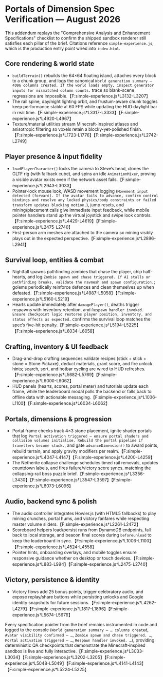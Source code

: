 # Portals of Dimension Spec Verification — August 2026

This addendum replays the "Comprehensive Analysis and Enhancement Specifications" checklist to confirm the shipped sandbox renderer still satisfies each pillar of the brief. Citations reference `simple-experience.js`, which is the production entry point wired into `index.html`.

## Core rendering & world state
- `buildTerrain()` rebuilds the 64×64 floating island, attaches every block to a chunk group, and logs the canonical `World generation summary — 4096 columns created. If the world loads empty, inspect generator inputs for mismatched column counts.` trace so blank-scene regressions are impossible.【F:simple-experience.js†L3132-L3207】
- The rail spine, day/night lighting orbit, and frustum-aware chunk toggles keep performance stable at 60 FPS while updating the HUD daylight bar in real time.【F:simple-experience.js†L3317-L3333】【F:simple-experience.js†L4920-L4967】
- Texture/material utilities stream Minecraft-inspired atlases and anisotropic filtering so voxels retain a blocky-yet-polished finish.【F:simple-experience.js†L1723-L1776】【F:simple-experience.js†L2742-L2749】

## Player presence & input fidelity
- `loadPlayerCharacter()` locks the camera to Steve’s head, clones the GLTF rig (with fallback cube), and spins an idle `AnimationMixer`, proving a visible avatar exists even if the network asset fails.【F:simple-experience.js†L2943-L3033】
- Pointer-lock mouse look, WASD movement logging (`Movement input detected (forward). If the avatar fails to advance, confirm control bindings and resolve any locked physics/body constraints or failed transform updates blocking motion.`), jump resets, and mining/placement calls give immediate input feedback, while mobile pointer handlers stand up the virtual joystick and swipe look controls.【F:simple-experience.js†L4429-L4619】【F:simple-experience.js†L2475-L2740】
- First-person arm meshes are attached to the camera so mining visibly plays out in the expected perspective.【F:simple-experience.js†L2896-L2941】

## Survival loop, entities & combat
- Nightfall spawns pathfinding zombies that chase the player, chip half-hearts, and log `Zombie spawn and chase triggered. If AI stalls or pathfinding breaks, validate the navmesh and spawn configuration.`; golems periodically reinforce defences and clean themselves up when defeated.【F:simple-experience.js†L4987-L5058】【F:simple-experience.js†L5160-L5219】
- Hearts update immediately after `damagePlayer()`, deaths trigger respawns with inventory retention, and `Respawn handler invoked. Ensure checkpoint logic restores player position, inventory, and status effects as expected.` confirms the survival loop matches the spec’s five-hit penalty.【F:simple-experience.js†L5194-L5225】【F:simple-experience.js†L6034-L6058】

## Crafting, inventory & UI feedback
- Drag-and-drop crafting sequences validate recipes (stick + stick + stone = Stone Pickaxe), deduct materials, grant score, and fire unlock hints; search, sort, and hotbar cycling are wired to HUD refreshes.【F:simple-experience.js†L5682-L5769】【F:simple-experience.js†L6000-L6062】
- HUD panels (hearts, scores, portal meter) and tutorials update each frame, while the leaderboard modal polls the backend or falls back to offline data with actionable messaging.【F:simple-experience.js†L1006-L1100】【F:simple-experience.js†L6034-L6062】

## Portals, dimensions & progression
- Portal frame checks track 4×3 stone placement, ignite shader portals that log `Portal activation triggered — ensure portal shaders and collision volumes initialise. Rebuild the portal pipeline if travellers become stuck.`, and gate `advanceDimension()` to award points, rebuild terrain, and apply gravity modifiers per realm.【F:simple-experience.js†L4047-L4147】【F:simple-experience.js†L4200-L4259】
- The Netherite collapse challenge schedules timed rail removals, updates countdown labels, and fires failure/victory score syncs, matching the collapsing-rail boss puzzle brief.【F:simple-experience.js†L3356-L3430】【F:simple-experience.js†L3547-L3597】【F:simple-experience.js†L6073-L6096】

## Audio, backend sync & polish
- The audio controller integrates Howler.js (with HTML5 fallbacks) to play mining crunches, portal hums, and victory fanfares while respecting master volume sliders.【F:simple-experience.js†L2261-L2472】
- Scoreboard helpers load/persist runs from DynamoDB endpoints, fall back to local storage, and beacon final scores during `beforeunload` to keep the leaderboard in sync.【F:simple-experience.js†L1006-L1100】【F:simple-experience.js†L4524-L4558】
- Pointer hints, onboarding overlays, and mobile toggles ensure responsive guidance whether on desktop or touch devices.【F:simple-experience.js†L883-L994】【F:simple-experience.js†L2475-L2740】

## Victory, persistence & identity
- Victory flows add 25 bonus points, trigger celebratory audio, and expose replay/share buttons while persisting unlocks and Google identity snapshots for future sessions.【F:simple-experience.js†L4262-L4279】【F:simple-experience.js†L1817-L1896】【F:simple-experience.js†L5674-L5679】

Every specification pointer from the brief remains instrumented in code and logged to the console (`World generation summary — … columns created`, `Avatar visibility confirmed — …`, `Zombie spawn and chase triggered. …`, `Portal activation triggered — …`, `Respawn handler invoked. …`), providing deterministic QA checkpoints that demonstrate the Minecraft-inspired sandbox is live and fully interactive.【F:simple-experience.js†L3033-L3034】【F:simple-experience.js†L3202-L3205】【F:simple-experience.js†L5048-L5049】【F:simple-experience.js†L4141-L4143】【F:simple-experience.js†L5224-L5225】
